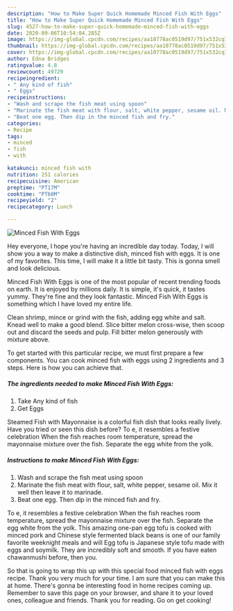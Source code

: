 ```yaml
---
description: "How to Make Super Quick Homemade Minced Fish With Eggs"
title: "How to Make Super Quick Homemade Minced Fish With Eggs"
slug: 4527-how-to-make-super-quick-homemade-minced-fish-with-eggs
date: 2020-09-06T10:54:04.285Z
image: https://img-global.cpcdn.com/recipes/aa10778ac0519d97/751x532cq70/minced-fish-with-eggs-recipe-main-photo.jpg
thumbnail: https://img-global.cpcdn.com/recipes/aa10778ac0519d97/751x532cq70/minced-fish-with-eggs-recipe-main-photo.jpg
cover: https://img-global.cpcdn.com/recipes/aa10778ac0519d97/751x532cq70/minced-fish-with-eggs-recipe-main-photo.jpg
author: Edna Bridges
ratingvalue: 4.8
reviewcount: 49729
recipeingredient:
- " Any kind of fish"
- " Eggs"
recipeinstructions:
- "Wash and scrape the fish meat using spoon"
- "Marinate the fish meat with flour, salt, white pepper, sesame oil. Mix it well then leave it to marinade."
- "Beat one egg. Then dip in the minced fish and fry."
categories:
- Recipe
tags:
- minced
- fish
- with

katakunci: minced fish with 
nutrition: 251 calories
recipecuisine: American
preptime: "PT17M"
cooktime: "PT60M"
recipeyield: "2"
recipecategory: Lunch

---
```



![Minced Fish With Eggs](https://img-global.cpcdn.com/recipes/aa10778ac0519d97/751x532cq70/minced-fish-with-eggs-recipe-main-photo.jpg)

Hey everyone, I hope you're having an incredible day today. Today, I will show you a way to make a distinctive dish, minced fish with eggs. It is one of my favorites. This time, I will make it a little bit tasty. This is gonna smell and look delicious.

Minced Fish With Eggs is one of the most popular of recent trending foods on earth. It is enjoyed by millions daily. It is simple, it's quick, it tastes yummy. They're fine and they look fantastic. Minced Fish With Eggs is something which I have loved my entire life.

Clean shrimp, mince or grind with the fish, adding egg white and salt. Knead well to make a good blend. Slice bitter melon cross-wise, then scoop out and discard the seeds and pulp. Fill bitter melon generously with mixture above.


To get started with this particular recipe, we must first prepare a few components. You can cook minced fish with eggs using 2 ingredients and 3 steps. Here is how you can achieve that.

<!--inarticleads1-->

##### The ingredients needed to make Minced Fish With Eggs:

1. Take  Any kind of fish
1. Get  Eggs


Steamed Fish with Mayonnaise is a colorful fish dish that looks really lively. Have you tried or seen this dish before? To e, it resembles a festive celebration When the fish reaches room temperature, spread the mayonnaise mixture over the fish. Separate the egg white from the yolk. 

<!--inarticleads2-->

##### Instructions to make Minced Fish With Eggs:

1. Wash and scrape the fish meat using spoon
1. Marinate the fish meat with flour, salt, white pepper, sesame oil. Mix it well then leave it to marinade.
1. Beat one egg. Then dip in the minced fish and fry.


To e, it resembles a festive celebration When the fish reaches room temperature, spread the mayonnaise mixture over the fish. Separate the egg white from the yolk. This amazing one-pan egg tofu is cooked with minced pork and Chinese style fermented black beans is one of our family favorite weeknight meals and will Egg tofu is Japanese style tofu made with eggs and soymilk. They are incredibly soft and smooth. If you have eaten chawanmushi before, then you. 

So that is going to wrap this up with this special food minced fish with eggs recipe. Thank you very much for your time. I am sure that you can make this at home. There's gonna be interesting food in home recipes coming up. Remember to save this page on your browser, and share it to your loved ones, colleague and friends. Thank you for reading. Go on get cooking!
